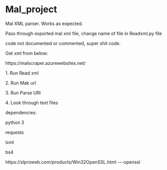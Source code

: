 # Mal_project
Mal XML parser.
Works as expected.
<p>Pass through exported mal xml file, change name of file in Readxml.py file </p>
<p>code not documented or commented, super shit code.</p>

Get xml from below:
<p>https://malscraper.azurewebsites.net/</p>
<p>1. Run Read xml</p>
<p>2. Run Mak url</p>
<p>3. Run Parse URl</p>
<p>4. Look through text files</p>

dependencies:
<p>python 3</p>
<p>requests</p>
<p>lxml</p>
<p>bs4</p>
<p>https://slproweb.com/products/Win32OpenSSL.html ---openssl</p>
